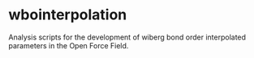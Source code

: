 # wbointerpolation
Analysis scripts for the development of wiberg bond order interpolated parameters in the Open Force Field. 
